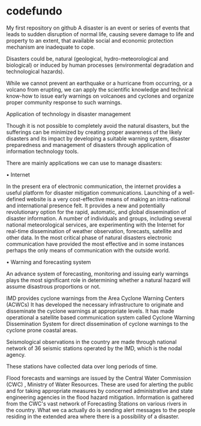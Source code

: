 # codefundo
My first repository on github
A disaster is an event or series of events that leads to sudden disruption of normal life, causing severe damage to life and property to an extent, that available social and economic protection mechanism are inadequate to cope. 

Disasters could be, natural (geological, hydro-meteorological and biological) or induced by human processes (environmental degradation and technological hazards).

While we cannot prevent an earthquake or a hurricane from occurring, or a volcano from erupting, we can apply the scientific knowledge and technical know-how to issue early warnings on volcanoes and cyclones and organize proper community response to such warnings.


Application of technology in disaster management 

Though it is not possible to completely avoid the natural disasters, but the sufferings can be minimized by creating proper awareness of the likely disasters and its impact by developing a suitable warning system, disaster preparedness and management of disasters through application of information technology tools.

There are mainly applications we can use to manage disasters: 

• Internet 

In the present era of electronic communication, the internet provides a useful platform for disaster mitigation communications. Launching of a well-defined website is a very cost-effective means of making an intra-national and international presence felt. It provides a new and potentially revolutionary option for the rapid, automatic, and global dissemination of disaster information. A number of individuals and groups, including several national meteorological services, are experimenting with the Internet for real-time dissemination of weather observation, forecasts, satellite and other data. In the most critical phase of natural disasters electronic communication have provided the most effective and in some instances perhaps the only means of communication with the outside world. 

• Warning and forecasting system

An advance system of forecasting, monitoring and issuing early warnings plays the most significant role in determining whether a natural hazard will assume disastrous proportions or not. 

IMD provides cyclone warnings from the Area Cyclone Warning Centers (ACWCs) It has developed the necessary infrastructure to originate and disseminate the cyclone warnings at appropriate levels. It has made operational a satellite based communication system called Cyclone Warning Dissemination System for direct dissemination of cyclone warnings to the cyclone prone coastal areas. 

Seismological observations in the country are made through national network of 36 seismic stations operated by the IMD, which is the nodal agency. 

These stations have collected data over long periods of time. 

Flood forecasts and warnings are issued by the Central Water Commission (CWC) , Ministry of Water Resources. These are used for alerting the public and for taking appropriate measures by concerned administrative and state engineering agencies in the flood hazard mitigation. Information is gathered from the CWC's vast network of Forecasting Stations on various rivers in the country.
What we ca actually do is sending alert messages to the people residing in the extended area where there is a possibility of a disaster.
